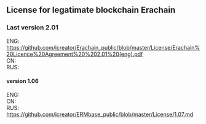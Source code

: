 ## License for legatimate blockchain Erachain

### Last version 2.01
ENG: https://github.com/icreator/Erachain_public/blob/master/License/Erachain%20Licence%20Agreement%20%202.01%20(eng).pdf   
CN:   
RUS: 


#### version 1.06
ENG:  
CN:   
RUS: https://github.com/icreator/ERMbase_public/blob/master/License/1.07.md  
